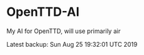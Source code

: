 # OpenTTD-AI
My AI for OpenTTD, will use primarily air

Latest backup: Sun Aug 25 19:32:01 UTC 2019
